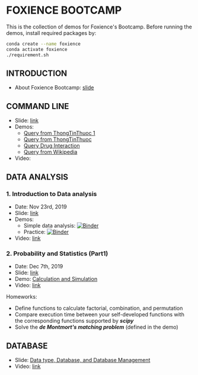 # FOXIENCE BOOTCAMP

This is the collection of demos for Foxience's Bootcamp.
Before running the demos, install required packages by:
```bash
conda create --name foxience
conda activate foxience
./requirement.sh
```

## INTRODUCTION
* About Foxience Bootcamp: [slide](https://docs.google.com/presentation/d/1oNd37-oZ5hPBEnrmStOR7sqYLSdMVwU8KaVrT9sH7rg/edit?usp=sharing)

## COMMAND LINE
* Slide: [link](https://docs.google.com/presentation/d/1gVqEkoOeRt2g_Ti-ADVcGXhFoMsePNEgJGfYdwcL6qo/edit?usp=sharing)
* Demos:
	+ [Query from ThongTinThuoc 1](https://github.com/nguyenhoa93/foxience-bootcamp/blob/master/command-line/foxience_bootcamp.ipynb)
	+ [Query from ThongTinThuoc](https://github.com/nguyenhoa93/foxience-bootcamp/blob/master/command-line/foxience_thongtinthuoc.ipynb)
	+ [Query Drug Interaction](https://github.com/nguyenhoa93/foxience-bootcamp/blob/master/command-line/foxience_tuongtacthuoc.ipynb)
	+ [Query from Wikipedia](https://github.com/nguyenhoa93/foxience-bootcamp/blob/master/command-line/foxience_wikipedia.ipynb)
* Video: 

## DATA ANALYSIS
### 1. Introduction to Data analysis
* Date: Nov 23rd, 2019
* Slide: [link](https://docs.google.com/presentation/d/12A2tE__7MpDy0GqfcPVq0YzVR4V8lifJ9g0uXY16QAM/edit?usp=sharing)
* Demos:
    + Simple data analysis: [![Binder](https://mybinder.org/badge_logo.svg)](https://mybinder.org/v2/gh/nguyenhoa93/foxience-bootcamp/master?filepath=data-analysis%2F1.0_General_Introduction_to_Data_analysis.ipynb)
    + Practice: [![Binder](https://mybinder.org/badge_logo.svg)](https://mybinder.org/v2/gh/nguyenhoa93/foxience-bootcamp/master?filepath=data-analysis%2F1.1.%20Practice_Datatype_Import_Export.ipynb)
* Video: [link](https://www.youtube.com/watch?v=GQFcAmwklgw&t=1s)
 
### 2. Probability and Statistics (Part1)
* Date: Dec 7th, 2019
* Slide: [link](https://docs.google.com/presentation/d/1rp6V4iyc1PL3D4136csQZC3dFo9YNoFWIcE1veRZPr0/edit?usp=sharing)
* Demo: [Calculation and Simulation](https://github.com/nguyenhoa93/foxience-bootcamp/blob/master/data-analysis/2.%20Probability_and_Statistics.ipynb)
* Video: [link](https://www.youtube.com/watch?v=m8t9lCUF0dY)

Homeworks:

- Define functions to calculate factorial, combination, and permutation
- Compare execution time between your self-developed functions with the corresponding functions supported by ***scipy***
- Solve the ***de Montmort's matching problem*** (defined in the demo)

## DATABASE
- Slide: [Data type, Database, and Database Management](https://docs.google.com/presentation/d/1WPZEd9ahL6hJvrPWbxq3-pyeWXh2gza7f23JAYd_jQ4/edit?usp=sharing)
- Video: [link](https://www.youtube.com/watch?v=cCq78S-4c0k)

